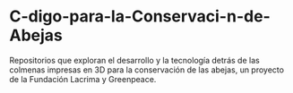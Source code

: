 # C-digo-para-la-Conservaci-n-de-Abejas
Repositorios que exploran el desarrollo y la tecnología detrás de las colmenas impresas en 3D para la conservación de las abejas, un proyecto de la Fundación Lacrima y Greenpeace.
